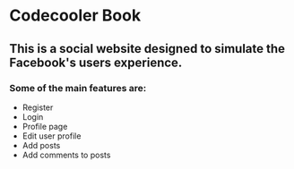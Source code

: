# Codecooler Book
## This is a social website designed to simulate the Facebook's users experience.
### Some of the main features are:
* Register 
* Login 
* Profile page 
* Edit user profile 
* Add posts 
* Add comments to posts 

